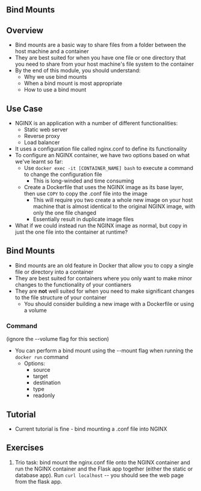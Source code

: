 ## Bind Mounts

## Overview

- Bind mounts are a basic way to share files from a folder between the host machine and a container
- They are best suited for when you have one file or one directory that you need to share from your host machine's file system to the container
- By the end of this module, you should understand:
    - Why we use bind mounts
    - When a bind mount is most appropriate
    - How to use a bind mount

## Use Case

- NGINX is an application with a number of different functionalities:
    - Static web server
    - Reverse proxy
    - Load balancer
- It uses a configuration file called nginx.conf to define its functionality
- To configure an NGINX container, we have two options based on what we've learnt so far:
    - Use `docker exec -it [CONTAINER_NAME] bash` to execute a command to change the configuration file
        - This is long-winded and time consuming
    - Create a Dockerfile that uses the NGINX image as its base layer, then use `COPY` to copy the .conf file into the image
        - This will require you two create a whole new image on your host machine that is almost identical to the original NGINX image, with only the one file changed
        - Essentially result in duplicate image files
- What if we could instead run the NGINX image as normal, but copy in just the one file into the container at runtime?

## Bind Mounts

- Bind mounts are an old feature in Docker that allow you to copy a single file or directory into a container
- They are best suited for containers where you only want to make minor changes to the functionality of your contianers
- They are **not** well suited for when you need to make significant changes to the file structure of your container
    - You should consider building a new image with a Dockerfile or using a volume

### Command
(ignore the --volume flag for this section)

- You can perform a bind mount using the --mount flag when running the `docker run` command
    - Options:
        - source
        - target
        - destination
        - type
        - readonly

## Tutorial

- Current tutorial is fine - bind mounting a .conf file into NGINX

## Exercises

1. Trio task: bind mount the nginx.conf file onto the NGINX container and run the NGINX container and the Flask app together (either the static or database app). Run `curl localhost` -- you should see the web page from the flask app.